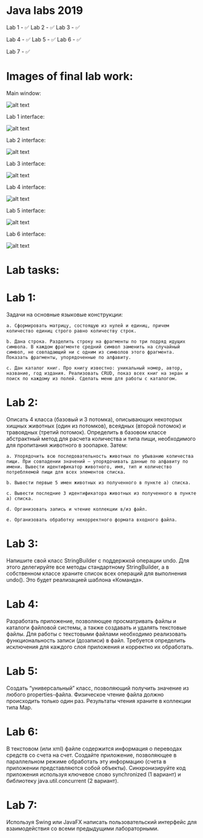 # Java labs 2019
 Lab 1 - ✅ 
 Lab 2 - ✅ 
 Lab 3 - ✅
 
 Lab 4 - ✅ 
 Lab 5 - ✅ 
 Lab 6 - ✅ 

 Lab 7 - ✅ 

# Images of final lab work:
Main window:

![alt text](https://github.com/zvladn7/javalab2019/blob/master/src/lab7/img/mainwindow.jpg)

Lab 1 interface:

![alt text](https://github.com/zvladn7/javalab2019/blob/master/src/lab7/img/lab1.jpg)

Lab 2 interface:

![alt text](https://github.com/zvladn7/javalab2019/blob/master/src/lab7/img/lab2.jpg)

Lab 3 interface:

![alt text](https://github.com/zvladn7/javalab2019/blob/master/src/lab7/img/lab3.jpg)

Lab 4 interface:

![alt text](https://github.com/zvladn7/javalab2019/blob/master/src/lab7/img/lab4.jpg)

Lab 5 interface:

![alt text](https://github.com/zvladn7/javalab2019/blob/master/src/lab7/img/lab5.jpg)

Lab 6 interface:

![alt text](https://github.com/zvladn7/javalab2019/blob/master/src/lab7/img/lab6.jpg)


# Lab tasks:
# Lab 1:
Задачи на основные языковые конструкции:

    a. Сформировать матрицу, состоящую из нулей и единиц, причем количество единиц строго равно количеству строк.
    
    b. Дана строка. Разделить строку на фрагменты по три подряд идущих символа. В каждом фрагменте средний символ заменить на случайный символ, не совпадающий ни с одним из символов этого фрагмента. Показать фрагменты, упорядоченные по алфавиту.
    
    c. Дан каталог книг. Про книгу известно: уникальный номер, автор, название, год издания. Реализовать CRUD, показ всех книг на экран и поиск по каждому из полей. Сделать меню для работы с каталогом.
# Lab 2:
Описать 4 класса (базовый и 3 потомка), описывающих некоторых хищных животных (один из потомков), всеядных (второй потомок) и травоядных (третий потомок). Определить в базовом классе абстрактный метод для расчета количества и типа пищи, необходимого для пропитания животного в зоопарке. Затем:

    a. Упорядочить всю последовательность животных по убыванию количества пищи. При совпадении значений – упорядочивать данные по алфавиту по имени. Вывести идентификатор животного, имя, тип и количество потребляемой пищи для всех элементов списка.
    
    b. Вывести первые 5 имен животных из полученного в пункте а) списка.
    
    c. Вывести последние 3 идентификатора животных из полученного в пункте а) списка.
    
    d. Организовать запись и чтение коллекции в/из файл.
    
    e. Организовать обработку некорректного формата входного файла.
# Lab 3:
Напишите свой класс StringBuilder с поддержкой операции undo. Для этого делегируйте все методы стандартному StringBuilder, а в собственном классе храните список всех операций для выполнения undo(). Это будет реализацией шаблона «Команда».

# Lab 4:
Разработать приложение, позволяющее просматривать файлы и каталоги файловой системы, а также создавать и удалять текстовые файлы. Для работы с текстовыми файлами необходимо реализовать функциональность записи (дозаписи) в файл. Требуется определить исключения для каждого слоя приложения и корректно их обработать.

# Lab 5:
Создать “универсальный” класс, позволяющий получить значение из любого properties-файла. Физическое чтение файла должно происходить только один раз. Результаты чтения храните в коллекции типа Map.

# Lab 6:
В текстовом (или xml) файле содержится информация о переводах средств со счета на счет. Создайте приложение, позволяющее в параллельном режиме обработать эту информацию (счета в приложении представляются собой объекты). Синхронизируйте код приложения используя ключевое слово synchronized (1 вариант) и библиотеку java.util.concurrent (2 вариант).

# Lab 7:
Используя Swing или JavaFX написать пользовательский интерфейс для взаимодействия со всеми предыдущими лабораторными.
